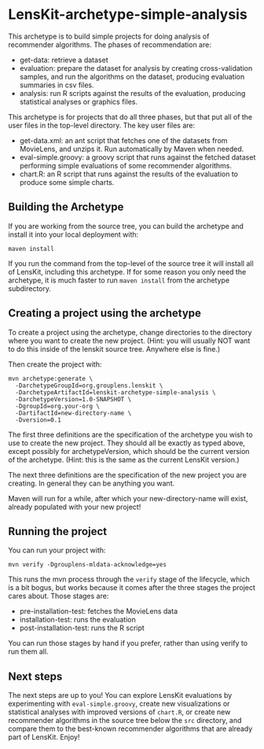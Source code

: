 # LensKit-archetype-simple-analysis

This archetype is to build simple projects for doing analysis of
recommender algorithms.  The phases of recommendation are:

* get-data: retrieve a dataset
* evaluation: prepare the dataset for analysis by creating cross-validation samples, and run the algorithms on the dataset, producing evaluation summaries in csv files. 
* analysis: run R scripts against the results of the evaluation, producing statistical analyses or graphics files.

This archetype is for projects that do all three phases, but that put
all of the user files in the top-level directory.  The key user files
are:

* get-data.xml: an ant script that fetches one of the datasets from MovieLens, and unzips it.  Run automatically by Maven when needed.
* eval-simple.groovy: a groovy script that runs against the fetched dataset performing simple evaluations of some recommender algorithms.
* chart.R: an R script that runs against the results of the evaluation to produce some simple charts.

## Building the Archetype

If you are working from the source tree, you can build the archetype
and install it into your local deployment with:

    maven install

If you run the command from the top-level of the source tree it will
install all of LensKit, including this archetype.  If for some reason
you only need the archetype, it is much faster to run `maven install`
from the archetype subdirectory.


## Creating a project using the archetype

To create a project using the archetype, change directories to the
directory where you want to create the new project.  (Hint: you will
usually NOT want to do this inside of the lenskit source tree.
Anywhere else is fine.)

Then create the project with:

    mvn archetype:generate \
      -DarchetypeGroupId=org.grouplens.lenskit \
      -DarchetypeArtifactId=lenskit-archetype-simple-analysis \
      -DarchetypeVersion=1.0-SNAPSHOT \
      -DgroupId=org.your-org \
      -DartifactId=new-directory-name \
      -Dversion=0.1

The first three definitions are the specification of the archetype you
wish to use to create the new project.  They should all be exactly as
typed above, except possibly for archetypeVersion, which should be the
current version of the archetype.  (Hint: this is the same as the
current LensKit version.)

The next three definitions are the specification of the new project
you are creating.  In general they can be anything you want.

Maven will run for a while, after which your new-directory-name will
exist, already populated with your new project!

## Running the project

You can run your project with:

    mvn verify -Dgrouplens-mldata-acknowledge=yes

This runs the mvn process through the `verify` stage of the lifecycle,
which is a bit bogus, but works because it comes after the three
stages the project cares about.  Those stages are:

* pre-installation-test: fetches the MovieLens data
* installation-test: runs the evaluation
* post-installation-test: runs the R script

You can run those stages by hand if you prefer, rather than using
verify to run them all.


## Next steps

The next steps are up to you!  You can explore LensKit evaluations by
experimenting with `eval-simple.groovy`, create new visualizations or
statistical analyses with improved versions of `chart.R`, or create
new recommender algorithms in the source tree below the `src`
directory, and compare them to the best-known recommender algorithms
that are already part of LensKit.  Enjoy!

